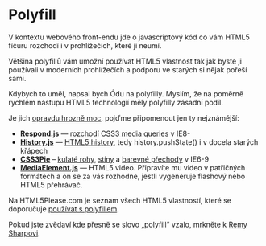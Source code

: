 
Polyfill
========

V kontextu webového front-endu jde o javascriptový kód co vám HTML5 fíčuru rozchodí i v prohlížečích, které ji neumí.

Většina polyfillů vám umožní používat HTML5 vlastnost tak jak byste ji používali v moderních prohlížečích a podporu ve starých si nějak pořeší sami.

Kdybych to uměl, napsal bych Ódu na polyfilly. Myslím, že na poměrně rychlém nástupu HTML5 technologií měly polyfilly zásadní podíl.

Je jich [opravdu hrozně moc](https://github.com/Modernizr/Modernizr/wiki/HTML5-Cross-browser-Polyfills), pojďme připomenout jen ty nejznámější:

* [**Respond.js**](https://github.com/scottjehl/Respond) — rozchodí [CSS3 media queries](css3-media-queries.md) v IE8-
* [**History.js**](https://github.com/browserstate/history.js/) — [HTML5 history](html5-history.md), tedy history.pushState() i v docela starých křápech
* [**CSS3Pie**](http://css3pie.com/) – [kulaté rohy](css3-border-radius.md), [stíny](css3-box-shadow.md) a [barevné přechody](css3-gradients.md) v IE6-9
* [**MediaElement.js**](http://mediaelementjs.com/) — HTML5 video. Připravíte mu video v patřičných formátech a on se za vás rozhodne, jestli vygeneruje flashový nebo HTML5 přehrávač.

Na HTML5Please.com je seznam všech HTML5 vlastností, které se doporučuje [používat s polyfillem](http://html5please.com/#polyfill).

Pokud jste zvědaví kde přesně se slovo „polyfill“ vzalo, mrkněte k [Remy Sharpovi](http://remysharp.com/2010/10/08/what-is-a-polyfill/).

